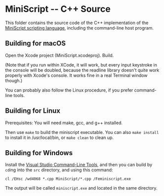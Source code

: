 # MiniScript -- C++ Source

This folder contains the source code of the C++ implementation of the [MiniScript scripting language](http://miniscript.org), including the command-line host program.

## Building for macOS

Open the Xcode project (MiniScript.xcodeproj).  Build.

(Note that if you run within XCode, it will work, but every input keystroke in the console will be doubled, because the readline library doesn't quite work properly with Xcode's console.  It works fine in a real Terminal window though.)

You can probably also follow the Linux procedure, if you prefer command-line tools.


## Building for Linux

Prerequisites: You will need make, gcc, and g++ installed.

Then use `make` to build the miniscript executable.  You can also `make install` to install it in /usr/local/bin, or `make clean` to clean up.  


## Building for Windows

Install the [Visual Studio Command-Line Tools](https://docs.microsoft.com/en-us/cpp/build/walkthrough-compiling-a-native-cpp-program-on-the-command-line?view=vs-2019), and then you can build by `cd`ing into the `src` directory, and using this command:

`cl /EHsc /wd4068 *.cpp MiniScript/*.cpp /Feminiscript.exe`

The output will be called `miniscript.exe` and located in the same directory.


